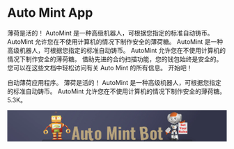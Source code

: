 # Auto Mint App

薄荷是活的！ AutoMint 是一种高级机器人，可根据您指定的标准自动铸币。 AutoMint 允许您在不使用计算机的情况下制作安全的薄荷糖。
AutoMint 是一种高级机器人，可根据您指定的标准自动铸币。 AutoMint 允许您在不使用计算机的情况下制作安全的薄荷糖。 借助先进的合约扫描功能，您的钱包始终是安全的。
您可以在这些文档中轻松访问有关 Auto Mint 的所有信息。 开始吧！

自动薄荷应用程序。 薄荷是活的！ AutoMint 是一种高级机器人，可根据您指定的标准自动铸币。 AutoMint 允许您在不使用计算机的情况下制作安全的薄荷糖。 5.3K。

![924b382dfe8a5beeff57978b1974d8c1](924b382dfe8a5beeff57978b1974d8c1.webp)
